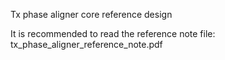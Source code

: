 Tx phase aligner core reference design

It is recommended to read the reference note file: tx_phase_aligner_reference_note.pdf
